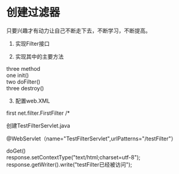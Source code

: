 # 创建过滤器  
只要兴趣才有动力让自己不断走下去，不断学习，不断提高。  

1. 实现Filter接口  

2. 实现其中的主要方法   

three method  
one init()  
two doFilter()  
three destroy()  
 
3. 配置web.XML     
<filter>  
 <filter-name>first</filter-name>  
 <filter-class>net.filter.FirstFilter</filter-class>  
</filter>  
<filter-mapping>  
  <filter-name></filter-name>  
  <url-pattern>/*</url-pattern>  
</filter-mapping>  

创建TestFilterServlet.java    
  
@WebServlet（name="TestFilterServlet",urlPatterns="/testFilter"）  
  
  
doGet()  
 response.setContextType("text/html;charset=utf-8");  
 response.getWriter().write("testFilter已经被访问");  

